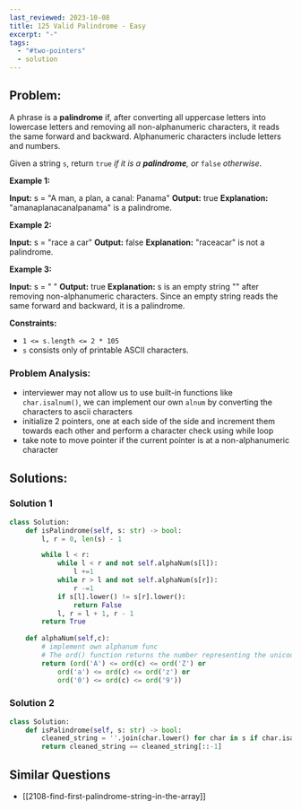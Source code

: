 ```yaml
---
last_reviewed: 2023-10-08
title: 125 Valid Palindrome - Easy
excerpt: "-"
tags:
  - "#two-pointers"
  - solution
---
```

## Problem:
A phrase is a **palindrome** if, after converting all uppercase letters into lowercase letters and removing all non-alphanumeric characters, it reads the same forward and backward. Alphanumeric characters include letters and numbers.

Given a string `s`, return `true` _if it is a **palindrome**, or_ `false` _otherwise_.

**Example 1:**

**Input:** s = "A man, a plan, a canal: Panama"
**Output:** true
**Explanation:** "amanaplanacanalpanama" is a palindrome.

**Example 2:**

**Input:** s = "race a car"
**Output:** false
**Explanation:** "raceacar" is not a palindrome.

**Example 3:**

**Input:** s = " "
**Output:** true
**Explanation:** s is an empty string "" after removing non-alphanumeric characters.
Since an empty string reads the same forward and backward, it is a palindrome.

**Constraints:**

- `1 <= s.length <= 2 * 105`
- `s` consists only of printable ASCII characters.


### Problem Analysis:

- interviewer may not allow us to use built-in functions like `char.isalnum()`, we can implement our own `alnum` by converting the characters to ascii characters
- initialize 2 pointers, one at each side of the side and increment them towards each other and perform a character check using while loop
- take note to move pointer if the current pointer is at a non-alphanumeric character

## Solutions:

### Solution 1

```python
class Solution:
    def isPalindrome(self, s: str) -> bool:
        l, r = 0, len(s) - 1

        while l < r:
            while l < r and not self.alphaNum(s[l]):
                l +=1
            while r > l and not self.alphaNum(s[r]):
                r -=1
            if s[l].lower() != s[r].lower():
                return False
            l, r = l + 1, r - 1
        return True
    
    def alphaNum(self,c):
        # implement own alphanum func
        # The ord() function returns the number representing the unicode code of a specified character.
        return (ord('A') <= ord(c) <= ord('Z') or
            ord('a') <= ord(c) <= ord('z') or
            ord('0') <= ord(c) <= ord('9'))
```

### Solution 2
```python
class Solution:
    def isPalindrome(self, s: str) -> bool:
        cleaned_string = ''.join(char.lower() for char in s if char.isalnum())
        return cleaned_string == cleaned_string[::-1]
```
## Similar Questions
- [[2108-find-first-palindrome-string-in-the-array]]